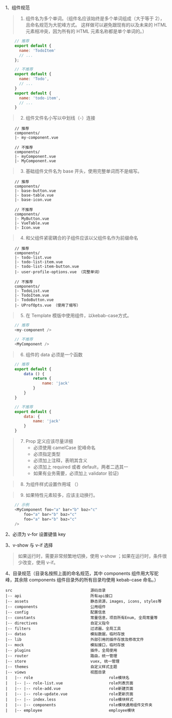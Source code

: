 1、组件规范
> 1) 组件名为多个单词。（组件名应该始终是多个单词组成（大于等于 2），且命名规范为大驼峰方式。
这样做可以避免跟现有的以及未来的 HTML 元素相冲突，因为所有的 HTML 元素名称都是单个单词的。）
```javascript
    // 推荐
    export default {
      name: 'TodoItem'
      // ...
    };

    // 不推荐
    export default {
      name: 'Todo',
      // ...
    }
    export default {
      name: 'todo-item',
      // ...
    }
```

> 2) 组件文件名小写以中划线（-）连接
```
    // 推荐
    components/
    |- my-component.vue

    // 不推荐
    components/
    |- myComponent.vue
    |- MyComponent.vue
```

> 3) 基础组件文件名为 base 开头，使用完整单词而不是缩写。
```
    // 推荐
    components/
    |- base-button.vue
    |- base-table.vue
    |- base-icon.vue

    // 不推荐
    components/
    |- MyButton.vue
    |- VueTable.vue
    |- Icon.vue
```

> 4) 和父组件紧密耦合的子组件应该以父组件名作为前缀命名
```
    // 推荐
    components/
    |- todo-list.vue
    |- todo-list-item.vue
    |- todo-list-item-button.vue
    |- user-profile-options.vue （完整单词）

    // 不推荐
    components/
    |- TodoList.vue
    |- TodoItem.vue
    |- TodoButton.vue
    |- UProfOpts.vue （使用了缩写）
```

> 5) 在 Template 模版中使用组件，以kebab-case方式。
```javascript
    // 推荐
    <my-component />

    // 不推荐
    <MyComponent />
```

> 6) 组件的 data 必须是一个函数
```javascript
    // 推荐
    export default {
        data () {
            return {
                name: 'jack'
            }
        }
    }

    // 不推荐
    export default {
        data: {
            name: 'jack'
        }
    }
```

> 7) Prop 定义应该尽量详细
>    * 必须使用 camelCase 驼峰命名
>    * 必须指定类型
>    * 必须加上注释，表明其含义
>    * 必须加上 required 或者 default，两者二选其一
>    * 如果有业务需要，必须加上 validator 验证)

> 8) 为组件样式设置作用域 （<style scoped></style>）

> 9) 如果特性元素较多，应该主动换行。
```javascript
    // 示例
    <MyComponent foo="a" bar="b" baz="c"
        foo="a" bar="b" baz="c"
        foo="a" bar="b" baz="c"
    />
```

2、必须为 v-for 设置键值 key

3、v-show 与 v-if 选择
> 如果运行时，需要非常频繁地切换，使用 v-show ；如果在运行时，条件很少改变，使用 v-if。

4、目录规范（目录名按照上面的命名规范，其中 components 组件用大写驼峰，其余除 components 组件目录外的所有目录均使用 kebab-case 命名。）
```
src                                  源码目录
|-- api                              所有api接口
|-- assets                           静态资源，images, icons, styles等
|-- components                       公用组件
|-- config                           配置信息
|-- constants                        常量信息，项目所有Enum, 全局常量等
|-- directives                       自定义指令
|-- filters                          过滤器，全局工具
|-- datas                            模拟数据，临时存放
|-- lib                              外部引用的插件存放及修改文件
|-- mock                             模拟接口，临时存放
|-- plugins                          插件，全局使用
|-- router                           路由，统一管理
|-- store                            vuex, 统一管理
|-- themes                           自定义样式主题
|-- views                            视图目录
|   |-- role                                 role模块名
|   |-- |-- role-list.vue                    role列表页面
|   |-- |-- role-add.vue                     role新建页面
|   |-- |-- role-update.vue                  role更新页面
|   |-- |-- index.less                       role模块样式
|   |-- |-- components                       role模块通用组件文件夹
|   |-- employee                             employee模块
```